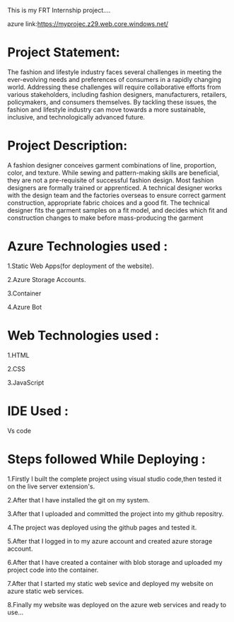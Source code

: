 
This is my FRT Internship project....

azure link:https://myprojec.z29.web.core.windows.net/

# Project Statement:

The fashion and lifestyle industry faces several challenges in meeting the ever-evolving needs and preferences of consumers in a rapidly changing world. Addressing these challenges will require collaborative efforts from various stakeholders, including fashion designers, manufacturers, retailers, policymakers, and consumers themselves. By tackling these issues, the fashion and lifestyle industry can move towards a more sustainable, inclusive, and technologically advanced future.

 
# Project Description:

A fashion designer conceives garment combinations of line, proportion, color, and texture. While sewing and pattern-making skills are beneficial, they are not a pre-requisite of successful fashion design. Most fashion designers are formally trained or apprenticed.
A technical designer works with the design team and the factories overseas to ensure correct garment construction, appropriate fabric choices and a good fit. The technical designer fits the garment samples on a fit model, and decides which fit and construction changes to make before mass-producing the garment

# Azure Technologies used :

1.Static Web Apps(for deployment of the website).

2.Azure Storage Accounts.

3.Container

4.Azure Bot

# Web Technologies used :

1.HTML

2.CSS

3.JavaScript

# IDE Used :

Vs code

# Steps followed While Deploying :

1.Firstly I built the complete project using visual studio code,then tested it on the live server extension's.

2.After that I have installed the git on my system.

3.After that I uploaded and committed the project into my github repositry.

4.The project was deployed using the github pages and tested it.

5.After that I logged in to my azure account and created azure storage account.

6.After that I have created a container with blob storage and uploaded my project code into the container.

7.After that I started my static web sevice and deployed my website on azure static web services.

8.Finally my website was deployed on the azure web services and ready to use...
